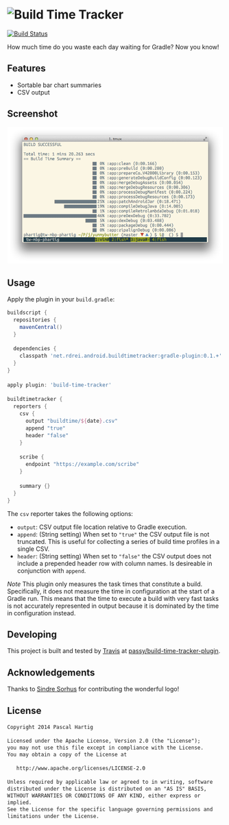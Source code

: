 # ![Build Time Tracker](https://cdn.rawgit.com/passy/build-time-tracker-plugin/cc3bd9dcbda61ae7b699e4048c3f425525352d54/assets/logo.svg)

[![Build Status](https://travis-ci.org/passy/build-time-tracker-plugin.svg?branch=master)](https://travis-ci.org/passy/build-time-tracker-plugin)

How much time do you waste each day waiting for Gradle? Now you know!

## Features

* Sortable bar chart summaries
* CSV output

## Screenshot

![Screenshot](assets/screenshot.png)

Usage
-----

Apply the plugin in your `build.gradle`:

```groovy
buildscript {
  repositories {
    mavenCentral()
  }

  dependencies {
    classpath 'net.rdrei.android.buildtimetracker:gradle-plugin:0.1.+'
  }
}

apply plugin: 'build-time-tracker'

buildtimetracker {
  reporters {
    csv {
      output "buildtime/${date}.csv"
      append "true"
      header "false"
    }

    scribe {
      endpoint "https://example.com/scribe"
    }

    summary {}
  }
}
```

The `csv` reporter takes the following options:

* `output`: CSV output file location relative to Gradle execution.
* `append`: (String setting) When set to `"true"` the CSV output file is
   not truncated. This is useful for collecting a series of build time
   profiles in a single CSV.
* `header`: (String setting) When set to `"false"` the CSV output does not
   include a prepended header row with column names. Is desireable in
   conjunction with `append`.

_Note_ This plugin only measures the task times that constitute a build.
Specifically, it does not measure the time in configuration at the start
of a Gradle run. This means that the time to execute a build with very fast
tasks is not accurately represented in output because it is dominated by
the time in configuration instead.


Developing
----------

This project is built and tested by [Travis](https://travis-ci.org) at
[passy/build-time-tracker-plugin](https://travis-ci.org/passy/build-time-tracker-plugin).

## Acknowledgements

Thanks to [Sindre Sorhus](https://github.com/sindresorhus) for contributing the
wonderful logo!

License
--------

    Copyright 2014 Pascal Hartig

    Licensed under the Apache License, Version 2.0 (the "License");
    you may not use this file except in compliance with the License.
    You may obtain a copy of the License at

       http://www.apache.org/licenses/LICENSE-2.0

    Unless required by applicable law or agreed to in writing, software
    distributed under the License is distributed on an "AS IS" BASIS,
    WITHOUT WARRANTIES OR CONDITIONS OF ANY KIND, either express or implied.
    See the License for the specific language governing permissions and
    limitations under the License.
